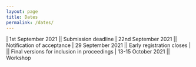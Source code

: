 ```yaml
---
layout: page
title: Dates
permalink: /dates/
---
```



|  1st September 2021    ||             Submission deadline 
|  22nd September 2021       ||             Notification of acceptance
|  29 September 2021       ||             Early registration closes
|         ||             Final versions for inclusion in proceedings
| 13-15 October 2021     ||             Workshop
